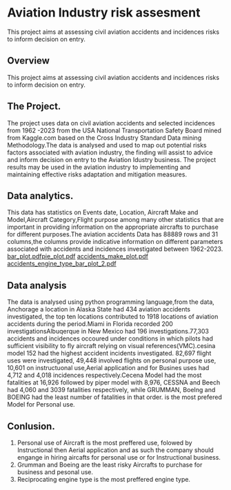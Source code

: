 # Aviation Industry risk assesment
This project aims at assessing  civil aviation accidents and  incidences risks  to  inform decision on entry.
## Overview
This project aims at assessing  civil aviation accidents and  incidences risks  to  inform decision on entry.
## The Project.
The project uses data on civil aviation accidents and selected incidences from 1962 -2023 from the USA National Transportation Safety Board mined from Kaggle.com based on the Cross Industry Standard Data mining Methodology.The data is analysed and used to map out potential risks factors associated with aviation industry, the finding will assist to advice and inform decision on entry to the Aviation Idustry business.
The project results may be used in the aviation industry to implementing and maintaining effective risks adaptation and mitigation measures.
## Data analytics.
This data has statistics on Events date, Location, Aircraft Make and Model,Aircraft Category,Flight purpose among many other statistics that are important in providing information on the appropriate aircrafts to purchase for different purposes.The aviation accidents Data has 88889 rows and 31 columns,the columns provide indicative information on different parameters associated with accidents and incidences investigated between 1962-2023.
[bar_plot.pdf](https://github.com/user-attachments/files/16919027/bar_plot.pdf)[pie_plot.pdf](https://github.com/user-attachments/files/16919942/pie_plot.pdf)
[accidents_make_plot.pdf](https://github.com/user-attachments/files/16919941/accidents_make_plot.pdf)
[accidents_engine_type_bar_plot_2.pdf](https://github.com/user-attachments/files/16919940/accidents_engine_type_bar_plot_2.pdf)


## Data analysis
The data is analysed using python programming language,from the data, Anchorage a location in Alaska State had 434 aviation accidents investigated, the top ten locations contributed to 1918 locations of aviation accidents during the period.Miami in Florida recorded 200 investigationsAlbuqerque in New Mexico had 196 investigations.77,303 accidents and incidences occoured under conditions in which pilots had sufficient visibility to fly aircraft relying on visual references(VMC).cesina model 152 had the highest accident incidents investigated. 82,697 flight uses were investigated, 49,448 involved flights on personal purpose use, 10,601 on instructuonal use,Aerial application and for Busines uses had 4,712 and 4,018 incidences respectively.Cecena Model had the most fatalities at 16,926 followed by piper model with 8,976, CESSNA and Beech had 4,060 and 3039 fatalities respectively, while GRUMMAN, BoeIng and BOEING had the least number of fatalities in that order. is the most prefered Model for Personal use.
## Conlusion.
1.  Personal use of Aircraft is the most preffered use, folowed by Instructional then Aerial application and as such the company should engange in hiring aircafts for personal use or for Instructional business.
2.  Grumman and Boeing are the least risky Aircrafts to purchase for business and pesonal use.
3.   Reciprocating engine type is the most preffered engine type.
